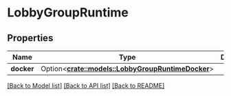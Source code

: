 # LobbyGroupRuntime

## Properties

Name | Type | Description | Notes
------------ | ------------- | ------------- | -------------
**docker** | Option<[**crate::models::LobbyGroupRuntimeDocker**](LobbyGroup_runtime_docker.md)> |  | [optional]

[[Back to Model list]](../README.md#documentation-for-models) [[Back to API list]](../README.md#documentation-for-api-endpoints) [[Back to README]](../README.md)


